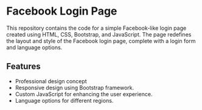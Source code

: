 # Facebook Login Page

This repository contains the code for a simple Facebook-like login page created using HTML, CSS, Bootstrap, and JavaScript. 
The page redefines the layout and style of the Facebook login page, complete with a login form and language options.

## Features

- Professional design concept
- Responsive design using Bootstrap framework.
- Custom JavaScript for enhancing the user experience.
- Language options for different regions.

